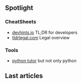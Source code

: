 <link rel="stylesheet" href="https://cdnjs.cloudflare.com/ajax/libs/KaTeX/0.5.1/katex.min.css">
<link rel="stylesheet" href="https://cdn.jsdelivr.net/github-markdown-css/2.2.1/github-markdown.css"/>

<SiteTitle />


## Spotlight

### CheatSheets
* [devhints.io](https://devhints.io/) TL;DR for developers
* [tldrlegal.com](tldrlegal.com) Legal overview

### Tools
* [python tutor](http://www.pythontutor.com/) but not only python


## Last articles

<Posts />
